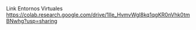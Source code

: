 Link Entornos Virtuales
https://colab.research.google.com/drive/1Ile_HvmvWgl8kq1qgKR0nVhk0tmBNwhg?usp=sharing
